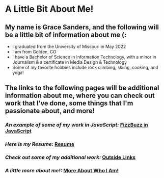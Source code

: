 # A Little Bit About Me!
## My name is Grace Sanders, and the following will be a little bit of information about me (:

+ I graduated from the University of Missouri in May 2022
+ I am from Golden, CO
+ I have a Bachelor of Science in Information Technology, with a minor in Journalism & a certificate in Media Design & Technology 
+ Some of my favorite hobbies include rock climbing, skiing, cooking, and yoga!

## The links to the following pages will be additional information about me, where you can check out work that I've done, some things that I'm passionate about, and more! 
### *An example of some of my work in JavaScript:* [FizzBuzz in JavaScript](ExampleJS.md)
### *Here is my Resume:* [Resume](Resume.md) 
### *Check out some of my additional work:* [Outside Links](Additional-Links.md)
### *A little more about me!:* [More About Who I Am!](MoreAboutMe.md)  
